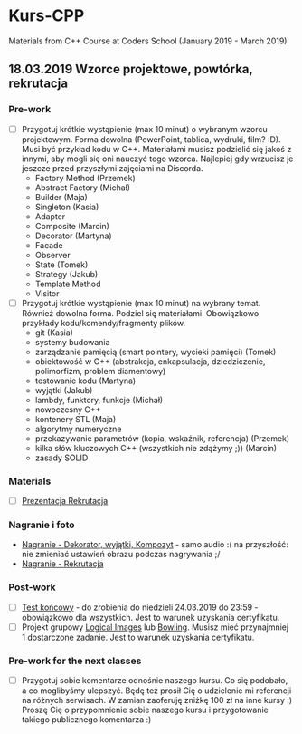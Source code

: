 # Kurs-CPP
Materials from C++ Course at Coders School (January 2019 - March 2019)

## 18.03.2019 Wzorce projektowe, powtórka, rekrutacja

### Pre-work
- [ ] Przygotuj krótkie wystąpienie (max 10 minut) o wybranym wzorcu projektowym. Forma dowolna (PowerPoint, tablica, wydruki, film? :D). Musi być przykład kodu w C++. Materiałami musisz podzielić się jakoś z innymi, aby mogli się oni nauczyć tego wzorca. Najlepiej gdy wrzucisz je jeszcze przed przyszłymi zajęciami na Discorda.
  - Factory Method (Przemek)
  - Abstract Factory (Michał)
  - Builder (Maja)
  - Singleton (Kasia)
  - Adapter
  - Composite (Marcin)
  - Decorator (Martyna)
  - Facade
  - Observer
  - State (Tomek)
  - Strategy (Jakub)
  - Template Method
  - Visitor
- [ ] Przygotuj krótkie wystąpienie (max 10 minut) na wybrany temat. Również dowolna forma. Podziel się materiałami. Obowiązkowo przykłady kodu/komendy/fragmenty plików.
  - git (Kasia)
  - systemy budowania
  - zarządzanie pamięcią (smart pointery, wycieki pamięci) (Tomek)
  - obiektowość w C++ (abstrakcja, enkapsulacja, dziedziczenie, polimorfizm, problem diamentowy)
  - testowanie kodu (Martyna)
  - wyjątki (Jakub)
  - lambdy, funktory, funkcje (Michał)
  - nowoczesny C++
  - kontenery STL (Maja)
  - algorytmy numeryczne
  - przekazywanie parametrów (kopia, wskaźnik, referencja) (Przemek)
  - kilka słów kluczowych C++ (wszystkich nie zdążymy ;)) (Marcin)
  - zasady SOLID


### Materials
- [ ] [Prezentacja Rekrutacja](Rekrutacja.pdf)

### Nagranie i foto
- [Nagranie - Dekorator, wyjątki, Kompozyt](https://www.youtube.com/watch?v=yjuT_U6aPSo) - samo audio :( na przyszłość: nie zmieniać ustawień obrazu podczas nagrywania ;/
- [Nagranie - Rekrutacja](https://www.youtube.com/watch?v=HxaIwcSU0Zg)

### Post-work
- [ ] [Test końcowy](https://goo.gl/forms/kL6KUj7u55UbCX4x2) - do zrobienia do niedzieli 24.03.2019 do 23:59 - obowiązkowo dla wszystkich. Jest to warunek uzyskania certyfikatu.
- [ ] Projekt grupowy [Logical Images](https://github.com/LordLukin/LogicalImages) lub [Bowling](https://github.com/LordLukin/Bowling). Musisz mieć przynajmniej 1 dostarczone zadanie. Jest to warunek uzyskania certyfikatu.

### Pre-work for the next classes
- [ ] Przygotuj sobie komentarze odnośnie naszego kursu. Co się podobało, a co moglibyśmy ulepszyć.
Będę też prosił Cię o udzielenie mi referencji na różnych serwisach. W zamian zaoferuję zniżkę 100 zł na inne kursy :)
Proszę Cię o przypomnienie sobie naszego kursu i przygotowanie takiego publicznego komentarza :)

